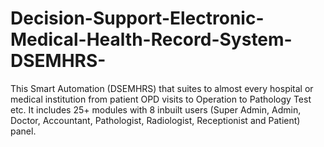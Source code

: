 # Decision-Support-Electronic-Medical-Health-Record-System-DSEMHRS-
This Smart Automation (DSEMHRS) that suites to almost every hospital or medical institution from patient OPD visits to Operation to Pathology Test etc. It includes 25+ modules with 8 inbuilt users (Super Admin, Admin, Doctor, Accountant, Pathologist, Radiologist, Receptionist and Patient) panel.
